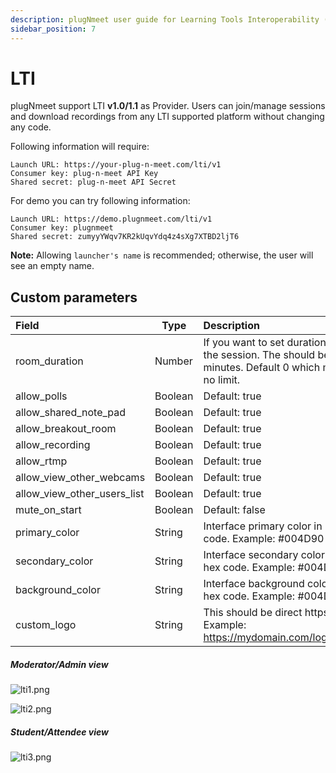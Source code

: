 ```yaml
---
description: plugNmeet user guide for Learning Tools Interoperability (LTI)
sidebar_position: 7
---
```


# LTI

plugNmeet support LTI **v1.0/1.1** as Provider. Users can join/manage sessions and download recordings from any LTI supported platform without changing any code.

Following information will require:

```
Launch URL: https://your-plug-n-meet.com/lti/v1
Consumer key: plug-n-meet API Key
Shared secret: plug-n-meet API Secret
```

For demo you can try following information:

```
Launch URL: https://demo.plugnmeet.com/lti/v1
Consumer key: plugnmeet
Shared secret: zumyyYWqv7KR2kUqvYdq4z4sXg7XTBD2ljT6
```

**Note:** Allowing `launcher's name` is recommended; otherwise, the user will see an empty name.

## Custom parameters

| Field                       | Type    | Description                                                                                           |
| :-------------------------- | ------- | :---------------------------------------------------------------------------------------------------- |
| room_duration               | Number  | If you want to set duration for the session. The should be in minutes. Default 0 which mean no limit. |
| allow_polls                 | Boolean | Default: true                                                                                         |
| allow_shared_note_pad       | Boolean | Default: true                                                                                         |
| allow_breakout_room         | Boolean | Default: true                                                                                         |
| allow_recording             | Boolean | Default: true                                                                                         |
| allow_rtmp                  | Boolean | Default: true                                                                                         |
| allow_view_other_webcams    | Boolean | Default: true                                                                                         |
| allow_view_other_users_list | Boolean | Default: true                                                                                         |
| mute_on_start               | Boolean | Default: false                                                                                        |
| primary_color               | String  | Interface primary color in hex code. Example: #004D90                                                 |
| secondary_color             | String  | Interface secondary color in hex code. Example: #004D90                                               |
| background_color            | String  | Interface background color in hex code. Example: #004D90                                              |
| custom_logo                 | String  | This should be direct https link. Example: https://mydomain.com/logo.png                              |

##### **Moderator/Admin view**

![lti1.png](/img/lti/lti1.png)

![lti2.png](/img/lti/lti2.png)

##### **Student/Attendee view**

![lti3.png](/img/lti/lti3.png)
